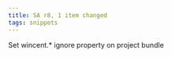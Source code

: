 ```yaml
---
title: SA r8, 1 item changed
tags: snippets
---
```


Set wincent.\* ignore property on project bundle
